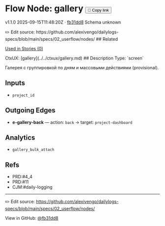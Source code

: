 
# Flow Node: gallery <button class="copy-link" aria-label="Copy page link" onclick="window.spechubCopyLink && window.spechubCopyLink()">🔗 Copy link</button>

<p class="badges">
  <span class="badge version">v1.1.0</span>
  <span class="badge build">2025-09-15T11:48:20Z · <a href="https://github.com/alexivengo/dailylogs-specs/commits/main" target="_blank" rel="noopener" class="sha">fb31dd8</a></span>
  <span class="badge schema unknown">Schema unknown</span>
</p>
✏️ Edit source: https://github.com/alexivengo/dailylogs-specs/blob/main/specs/02_userflow/nodes/
## Related
<p>
  <span class="chip">
    <a href="../stories/index.md#?flow=gallery">Used in Stories (0)</a>
  </span>
</p>
CtxUX:
<span class="chip">[gallery](../../ctxux/gallery.md)</span>
## Description
Type: `screen`

Галерея с группировкой по дням и массовыми действиями (provisional).

## Inputs
- `project_id`


## Outgoing Edges
- **e-gallery-back** — action: `back` → target: `project-dashboard`

## Analytics
- `gallery_bulk_attach`

## Refs
- PRD:#4_4
- PRD:#11
- CJM:#daily-logging

---
✏️ Edit source: https://github.com/alexivengo/dailylogs-specs/blob/main/specs/02_userflow/nodes/

<p class="page-meta">
  View in GitHub: <a href="https://github.com/alexivengo/dailylogs-specs/commit/fb31dd8" target="_blank" rel="noopener">@fb31dd8</a></p>